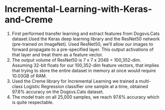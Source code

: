 # Incremental-Learning-with-Keras-and-Creme

1. First performed transfer learning and extract features from Dogsvs.Cats dataset.Used the Keras deep learning library and the ResNet50 network (pre-trained on ImageNet). Used ResNet50, we’ll allow our images to forward propagate to a pre-specified layer. This output activations of that layer and treat them as a feature vector.
2.  The output volume of ResNet50 is 7 x 7 x 2048 = 100,352-dim. Assuming 32-bit floats for our 100,352-dim feature vectors, that implies that trying to store the entire dataset in memory at once would require 10.03GB of RAM.
3. Used the Creme library for Incremental Learning we trained a multi-class Logistic Regression classifier one sample at a time, obtained 97.6% accuracy on the Dogsvs.Cats dataset.
2. The model train on all 25,000 samples, we reach 97.6% accuracy which is quite respectable.
